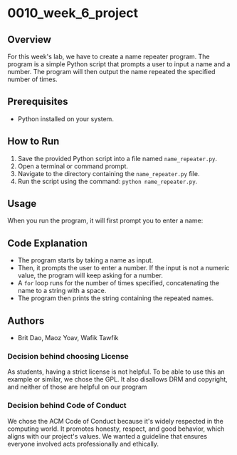 # 0010_week_6_project

## Overview
For this week's lab, we have to create a name repeater program. The program is a simple Python script that prompts a user to input a name and a number. The program will then output the name repeated the specified number of times.

## Prerequisites
- Python installed on your system.

## How to Run
1. Save the provided Python script into a file named `name_repeater.py`.
2. Open a terminal or command prompt.
3. Navigate to the directory containing the `name_repeater.py` file.
4. Run the script using the command: `python name_repeater.py`.

## Usage
When you run the program, it will first prompt you to enter a name:

## Code Explanation
- The program starts by taking a name as input.
- Then, it prompts the user to enter a number. If the input is not a numeric value, the program will keep asking for a number.
- A `for` loop runs for the number of times specified, concatenating the name to a string with a space.
- The program then prints the string containing the repeated names.

## Authors
- Brit Dao, Maoz Yoav, Wafik Tawfik

### Decision behind choosing License
As students, having a strict license is not helpful. To be able to use this an example or similar, we chose the GPL. It also disallows DRM and copyright, and neither of those are helpful on our program

### Decision behind Code of Conduct
We chose the ACM Code of Conduct because it's widely respected in the computing world. It promotes honesty, respect, and good behavior, which aligns with our project's values. We wanted a guideline that ensures everyone involved acts professionally and ethically.
